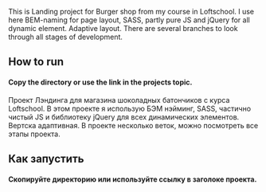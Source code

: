 This is Landing project for Burger shop from my course in Loftschool.
I use here BEM-naming for page layout, SASS, partly pure JS and jQuery for all dynamic element.
Adaptive layout. There are several branches to look through all stages of development. 


## How to run

#### Copy the directory or use the link in the projects topic.


Проект Лэндинга для магазина шоколадных батончиков с курса Loftschool.
В этом проекте я использую БЭМ нэйминг, SASS, частично чистый JS и библиотеку jQuery для всех динамических элементов.
Вертска адаптивная. В проекте несколько веток, можно посмотреть все этапы проекта. 

## Как запустить

#### Скопируйте директорию или используйте ссылку в заголоке проекта.